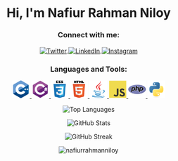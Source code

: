 <h1 align="center">Hi, I'm Nafiur Rahman Niloy</h1>


<h3 align="center">Connect with me:</h3>
<p align="center">
  <a href="https://twitter.com/rahmanniloy10" target="_blank">
    <img align="center" src="https://raw.githubusercontent.com/rahuldkjain/github-profile-readme-generator/master/src/images/icons/Social/twitter.svg" alt="Twitter" height="30" width="40" />
  </a>
  <a href="https://linkedin.com/in/nafiur-rahman-niloy" target="_blank">
    <img align="center" src="https://raw.githubusercontent.com/rahuldkjain/github-profile-readme-generator/master/src/images/icons/Social/linked-in-alt.svg" alt="LinkedIn" height="30" width="40" />
  </a>
  <a href="https://instagram.com/rahman__niloy" target="_blank">
    <img align="center" src="https://raw.githubusercontent.com/rahuldkjain/github-profile-readme-generator/master/src/images/icons/Social/instagram.svg" alt="Instagram" height="30" width="40" />
  </a>
</p>

<h3 align="center">Languages and Tools:</h3>
<p align="center">
  <a href="https://www.w3schools.com/cpp/" target="_blank" rel="noreferrer">
    <img src="https://raw.githubusercontent.com/devicons/devicon/master/icons/cplusplus/cplusplus-original.svg" alt="C++" width="40" height="40"/>
  </a>
  <a href="https://www.w3schools.com/cs/" target="_blank" rel="noreferrer">
    <img src="https://raw.githubusercontent.com/devicons/devicon/master/icons/csharp/csharp-original.svg" alt="C#" width="40" height="40"/>
  </a>
  <a href="https://www.w3schools.com/css/" target="_blank" rel="noreferrer">
    <img src="https://raw.githubusercontent.com/devicons/devicon/master/icons/css3/css3-original-wordmark.svg" alt="CSS3" width="40" height="40"/>
  </a>
  <a href="https://www.w3.org/html/" target="_blank" rel="noreferrer">
    <img src="https://raw.githubusercontent.com/devicons/devicon/master/icons/html5/html5-original-wordmark.svg" alt="HTML5" width="40" height="40"/>
  </a>
  <a href="https://www.java.com" target="_blank" rel="noreferrer">
    <img src="https://raw.githubusercontent.com/devicons/devicon/master/icons/java/java-original.svg" alt="Java" width="40" height="40"/>
  </a>
  <a href="https://developer.mozilla.org/en-US/docs/Web/JavaScript" target="_blank" rel="noreferrer">
    <img src="https://raw.githubusercontent.com/devicons/devicon/master/icons/javascript/javascript-original.svg" alt="JavaScript" width="40" height="40"/>
  </a>
  <a href="https://www.php.net" target="_blank" rel="noreferrer">
    <img src="https://raw.githubusercontent.com/devicons/devicon/master/icons/php/php-original.svg" alt="PHP" width="40" height="40"/>
  </a>
  <a href="https://www.python.org" target="_blank" rel="noreferrer">
    <img src="https://raw.githubusercontent.com/devicons/devicon/master/icons/python/python-original.svg" alt="Python" width="40" height="40"/>
  </a>
</p>

<p align="center">
  <img src="https://github-readme-stats.vercel.app/api/top-langs?username=nafiurrahmanniloy&show_icons=true&locale=en&layout=compact&title_color=1DA1F2&text_color=ffffff&bg_color=000000&hide_border=true" alt="Top Languages" />
</p>

<p align="center">
  <img src="https://github-readme-stats.vercel.app/api?username=nafiurrahmanniloy&show_icons=true&locale=en&title_color=1DA1F2&text_color=ffffff&bg_color=000000&hide_border=true" alt="GitHub Stats" />
</p>

<p align="center">
  <img src="https://github-readme-streak-stats.herokuapp.com/?user=nafiurrahmanniloy&theme=black-ice&hide_border=true&stroke=0000&background=000000&ring=1DA1F2&fire=1DA1F2&currStreakNum=ffffff&sideNums=ffffff&currStreakLabel=1DA1F2&sideLabels=1DA1F2&dates=ffffff" alt="GitHub Streak" />
</p>
<p align="center"> <img src="https://komarev.com/ghpvc/?username=nafiurrahmanniloy&label=Profile%20views&color=0e75b6&style=flat" alt="nafiurrahmanniloy" /> </p>
